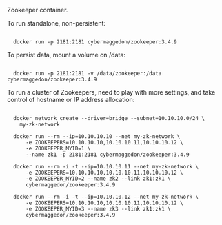 
Zookeeper container.

To run standalone, non-persistent:

```

  docker run -p 2181:2181 cybermaggedon/zookeeper:3.4.9

```

To persist data, mount a volume on /data:

```

  docker run -p 2181:2181 -v /data/zookeeper:/data cybermaggedon/zookeeper:3.4.9

```

To run a cluster of Zookeepers, need to play with more settings, and take
control of hostname or IP address allocation:

```

  docker network create --driver=bridge --subnet=10.10.10.0/24 \
    my-zk-network

  docker run --rm --ip=10.10.10.10 --net my-zk-network \
      -e ZOOKEEPERS=10.10.10.10,10.10.10.11,10.10.10.12 \
      -e ZOOKEEPER_MYID=1 \
      --name zk1 -p 2181:2181 cybermaggedon/zookeeper:3.4.9
      
  docker run --rm -i -t --ip=10.10.10.11 --net my-zk-network \
      -e ZOOKEEPERS=10.10.10.10,10.10.10.11,10.10.10.12 \
      -e ZOOKEEPER_MYID=2 --name zk2 --link zk1:zk1 \
      cybermaggedon/zookeeper:3.4.9
      
  docker run --rm -i -t --ip=10.10.10.12 --net my-zk-network \
      -e ZOOKEEPERS=10.10.10.10,10.10.10.11,10.10.10.12 \
      -e ZOOKEEPER_MYID=3 --name zk3 --link zk1:zk1 \
      cybermaggedon/zookeeper:3.4.9
